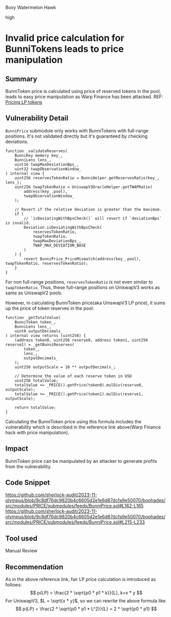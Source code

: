 Boxy Watermelon Hawk

high

# Invalid price calculation for BunniTokens leads to price manipulation

## Summary
BunniToken price is calculated using price of reserved tokens in the pool, leads to easy price manipulation as Warp Finance has been attacked.
REF: [Pricing LP tokens](https://cmichel.io/pricing-lp-tokens/)

## Vulnerability Detail
`BunniPrice` submodule only works with BunniTokens with full-range positions.
It's not validated directly but it's guaranteed by checking deviations.
```Solidity
function _validateReserves(
    BunniKey memory key_,
    BunniLens lens_,
    uint16 twapMaxDeviationBps_,
    uint32 twapObservationWindow_
) internal view {
    uint256 reservesTokenRatio = BunniHelper.getReservesRatio(key_, lens_);
    uint256 twapTokenRatio = UniswapV3OracleHelper.getTWAPRatio(
        address(key_.pool),
        twapObservationWindow_
    );

    // Revert if the relative deviation is greater than the maximum.
    if (
        // `isDeviatingWithBpsCheck()` will revert if `deviationBps` is invalid.
        Deviation.isDeviatingWithBpsCheck(
            reservesTokenRatio,
            twapTokenRatio,
            twapMaxDeviationBps_,
            TWAP_MAX_DEVIATION_BASE
        )
    ) {
        revert BunniPrice_PriceMismatch(address(key_.pool), twapTokenRatio, reservesTokenRatio);
    }
}
```
For non full-range positions, `reservesTokenRatio` is not even similar to `twapTokenRatio`.
Thus, these full-range positions on UniswapV3 works as same as UniswapV2 pools.

However, in calculating BunniToken price(aka UniswapV3 LP price), it sums up the price of token reserves in the pool:
```Solidity
function _getTotalValue(
    BunniToken token_,
    BunniLens lens_,
    uint8 outputDecimals_
) internal view returns (uint256) {
    (address token0, uint256 reserve0, address token1, uint256 reserve1) = _getBunniReserves(
        token_,
        lens_,
        outputDecimals_
    );
    uint256 outputScale = 10 ** outputDecimals_;

    // Determine the value of each reserve token in USD
    uint256 totalValue;
    totalValue += _PRICE().getPrice(token0).mulDiv(reserve0, outputScale);
    totalValue += _PRICE().getPrice(token1).mulDiv(reserve1, outputScale);

    return totalValue;
}
```
Calculating the BunniToken price using this formula includes the vulnerability which is described in the reference link above(Warp Finance hack with price manipulation).

## Impact
BunniToken price can be manipulated by an attacker to generate profits from the vulnerability.

## Code Snippet
https://github.com/sherlock-audit/2023-11-olympus/blob/9c8df76dc9820b4c6605d2e1e6d87dcfa9e50070/bophades/src/modules/PRICE/submodules/feeds/BunniPrice.sol#L162-L165
https://github.com/sherlock-audit/2023-11-olympus/blob/9c8df76dc9820b4c6605d2e1e6d87dcfa9e50070/bophades/src/modules/PRICE/submodules/feeds/BunniPrice.sol#L215-L233

## Tool used
Manual Review

## Recommendation
As in the above reference link, fair LP price calculation is introduced as follows: $$ p(LP) = \frac{2 * \sqrt{p0 * p1 * k}}{L}, k=x * y $$
For UniswapV3, $L = \sqrt{x * y}$, so we can rewrite the above formula like $$ p(LP) = \frac{2 * \sqrt{p0 * p1 * L^2}}{L} = 2 * \sqrt{p0 * p1} $$